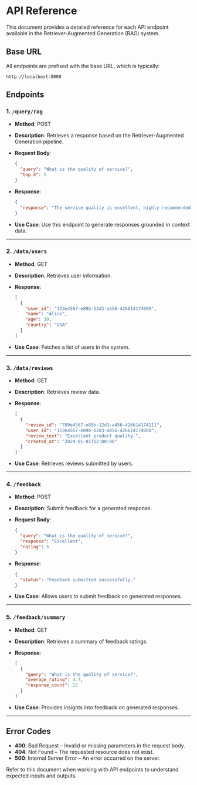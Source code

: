 
# API Reference

This document provides a detailed reference for each API endpoint available in the Retriever-Augmented Generation (RAG) system.

## Base URL

All endpoints are prefixed with the base URL, which is typically:
```plaintext
http://localhost:8000
```

## Endpoints

### 1. `/query/rag`

- **Method**: POST
- **Description**: Retrieves a response based on the Retriever-Augmented Generation pipeline.
- **Request Body**:

    ```json
    {
      "query": "What is the quality of service?",
      "top_k": 5
    }
    ```

- **Response**:

    ```json
    {
      "response": "The service quality is excellent, highly recommended."
    }
    ```

- **Use Case**: Use this endpoint to generate responses grounded in context data.

---

### 2. `/data/users`

- **Method**: GET
- **Description**: Retrieves user information.
- **Response**:

    ```json
    [
      {
        "user_id": "123e4567-e89b-12d3-a456-426614174000",
        "name": "Alice",
        "age": 30,
        "country": "USA"
      }
    ]
    ```

- **Use Case**: Fetches a list of users in the system.

---

### 3. `/data/reviews`

- **Method**: GET
- **Description**: Retrieves review data.
- **Response**:

    ```json
    [
      {
        "review_id": "789e4567-e89b-12d3-a456-426614174111",
        "user_id": "123e4567-e89b-12d3-a456-426614174000",
        "review_text": "Excellent product quality.",
        "created_at": "2024-01-01T12:00:00"
      }
    ]
    ```

- **Use Case**: Retrieves reviews submitted by users.

---

### 4. `/feedback`

- **Method**: POST
- **Description**: Submit feedback for a generated response.
- **Request Body**:

    ```json
    {
      "query": "What is the quality of service?",
      "response": "Excellent",
      "rating": 5
    }
    ```

- **Response**:

    ```json
    {
      "status": "Feedback submitted successfully."
    }
    ```

- **Use Case**: Allows users to submit feedback on generated responses.

---

### 5. `/feedback/summary`

- **Method**: GET
- **Description**: Retrieves a summary of feedback ratings.
- **Response**:

    ```json
    [
      {
        "query": "What is the quality of service?",
        "average_rating": 4.7,
        "response_count": 15
      }
    ]
    ```

- **Use Case**: Provides insights into feedback on generated responses.

---

## Error Codes

- **400**: Bad Request – Invalid or missing parameters in the request body.
- **404**: Not Found – The requested resource does not exist.
- **500**: Internal Server Error – An error occurred on the server.

Refer to this document when working with API endpoints to understand expected inputs and outputs.
